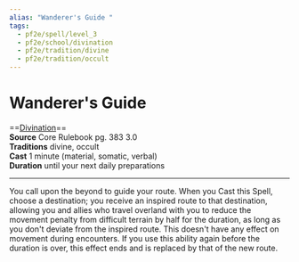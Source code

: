 ```yaml
---
alias: "Wanderer's Guide "
tags:
  - pf2e/spell/level_3
  - pf2e/school/divination
  - pf2e/tradition/divine
  - pf2e/tradition/occult
---
```


# Wanderer's Guide

==[Divination](Divination.md)==  
__Source__ Core Rulebook pg. 383 3.0  
**Traditions** divine, occult  
**Cast** 1 minute (material, somatic, verbal)  
**Duration** until your next daily preparations

---

You call upon the beyond to guide your route. When you Cast this Spell, choose a destination; you receive an inspired route to that destination, allowing you and allies who travel overland with you to reduce the movement penalty from difficult terrain by half for the duration, as long as you don't deviate from the inspired route. This doesn't have any effect on movement during encounters. If you use this ability again before the duration is over, this effect ends and is replaced by that of the new route.
